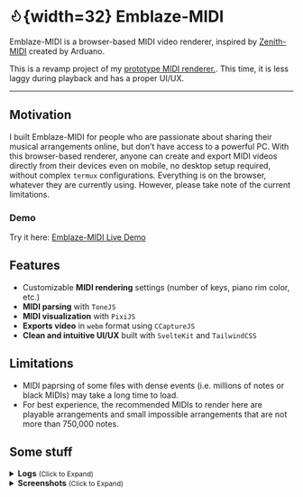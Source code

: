 # ![fire](./static/flame.png){width=32} Emblaze-MIDI

Emblaze-MIDI is a browser-based MIDI video renderer, inspired by [Zenith-MIDI](https://github.com/arduano/Zenith-MIDI) created by Arduano.

This is a revamp project of my [prototype MIDI renderer.](https://andrebryant.github.io/midi-visualizer/public/). This time, it is less laggy during playback and has a proper UI/UX.

<hr/>

## Motivation

I built Emblaze-MIDI for people who are passionate about sharing their musical arrangements online, but don’t have access to a powerful PC. With this browser-based renderer, anyone can create and export MIDI videos directly from their devices even on mobile, no desktop setup required, without complex `termux` configurations. Everything is on the browser, whatever they are currently using. However, please take note of the current limitations.

### Demo

Try it here: [Emblaze-MIDI Live Demo](https://emblaze-midi.vercel.app)

## Features

- Customizable **MIDI rendering** settings (number of keys, piano rim color, etc.)
- **MIDI parsing** with `ToneJS`
- **MIDI visualization** with `PixiJS`
- **Exports video** in `webm` format using `CCaptureJS`
- **Clean and intuitive UI/UX** built with `SvelteKit` and `TailwindCSS`

## Limitations

- MIDI paprsing of some files with dense events (i.e. millions of notes or black MIDIs) may take a long time to load.
- For best experience, the recommended MIDIs to render here are playable arrangements and small impossible arrangements that are not more than 750,000 notes.

## Some stuff

<details>
  <summary><b>Logs</b> <span style="font-size:12px">(Click to Expand)</span></summary>
  <blockquote>
    <ol>
      <li>Development started on August 2024 and stopped for a few months.</li>
      <li>Development resumed on July 2025, now with working UI features.</li>
    </ol>
  </blockquote>
</details>

<details>
    <summary><b>Screenshots</b> <span style="font-size:12px">(Click to Expand)</span></summary>
    <p align="center">
        <img src="./emblaze-readme/emblaze-1.png" width="512" />
        <img src="./emblaze-readme/emblaze-2.png" width="512" />
        <img src="./emblaze-readme/emblaze-3.png" width="512" />
        <img src="./emblaze-readme/emblaze-4.png" width="512" /> <br/>
        <img src="./emblaze-readme/emblaze-5.png" width="512" />
        <img src="./emblaze-readme/emblaze-6.png" width="512" />
    </p>
</details>

<!-- # create-svelte

Everything you need to build a Svelte project, powered by [`create-svelte`](https://github.com/sveltejs/kit/tree/main/packages/create-svelte).

## Creating a project

If you're seeing this, you've probably already done this step. Congrats!

```bash
# create a new project in the current directory
npm create svelte@latest

# create a new project in my-app
npm create svelte@latest my-app
```

## Developing

Once you've created a project and installed dependencies with `npm install` (or `pnpm install` or `yarn`), start a development server:

```bash
npm run dev

# or start the server and open the app in a new browser tab
npm run dev -- --open
```

## Building

To create a production version of your app:

```bash
npm run build
```

You can preview the production build with `npm run preview`.

> To deploy your app, you may need to install an [adapter](https://kit.svelte.dev/docs/adapters) for your target environment. -->
